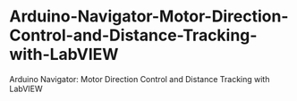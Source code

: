 # Arduino-Navigator-Motor-Direction-Control-and-Distance-Tracking-with-LabVIEW
Arduino Navigator: Motor Direction Control and Distance Tracking with LabVIEW
